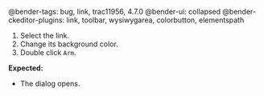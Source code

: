 @bender-tags: bug, link, trac11956, 4.7.0
@bender-ui: collapsed
@bender-ckeditor-plugins: link, toolbar, wysiwygarea, colorbutton, elementspath


1. Select the link.
2. Change its background color.
3. Double click `Arm`.

**Expected:**
* The dialog opens.

